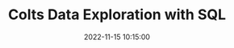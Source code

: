 ---
layout: inner
position: left
title: 'Colts Data Exploration with SQL'
date: 2022-11-15 10:15:00
tags: SQL Ticketing EmailMarketing F&B
featured_image: '/img/posts/colts-sql.png'
project_link: 'https://github.com/yihui-li/yihui-li.github.io/blob/main/resourses/Colts%20SQL%20Project.sql'
button_icon: 'github'
button_text: 'Visit'
lead_text: "Digging into the Colts' data warehouse using SQL queries to extract necessary data for reporting and analysis."
---
